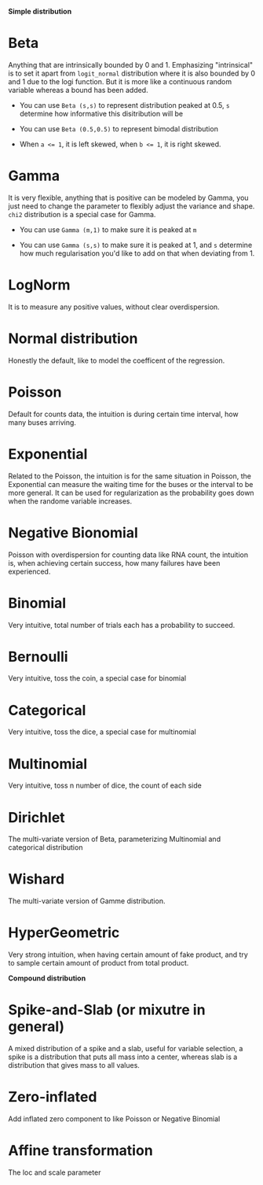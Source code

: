 
**Simple distribution**

# Beta

Anything that are intrinsically bounded by 0 and 1. Emphasizing "intrinsical" is to set it apart from `logit_normal` distribution where it is also bounded by 0 and 1 due to the logi function. But it is more like a continuous random variable whereas a bound has been added.

- You can use `Beta (s,s)` to represent distribution peaked at 0.5, `s` determine how informative this disitribution will be

- You can use `Beta (0.5,0.5)` to represent bimodal distribution

- When `a <= 1`, it is left skewed, when `b <= 1`, it is right skewed.

# Gamma

It is very flexible, anything that is positive can be modeled by Gamma, you just need to change the parameter to flexibly adjust the variance and shape. `chi2` distribution is a special case for Gamma. 

- You can use `Gamma (m,1)` to make sure it is peaked at `m`

- You can use `Gamma (s,s)` to make sure it is peaked at 1, and `s` determine how much regularisation you'd like to add on that when deviating from 1.

# LogNorm

It is to measure any positive values, without clear overdispersion.

# Normal distribution

Honestly the default, like to model the coefficent of the regression.

# Poisson

Default for counts data, the intuition is during certain time interval, how many buses arriving.

# Exponential

Related to the Poisson, the intuition is for the same situation in Poisson, the Exponential can measure the waiting time for the buses or the interval to be more general. It can be used for regularization as the probability goes down when the randome variable increases.

# Negative Bionomial

Poisson with overdispersion for counting data like RNA count, the intuition is, when achieving certain success, how many failures have been experienced.

# Binomial

Very intuitive, total number of trials each has a probability to succeed.

# Bernoulli

Very intuitive, toss the coin, a special case for binomial

# Categorical

Very intuitive, toss the dice, a special case for multinomial

# Multinomial

Very intuitive, toss n number of dice, the count of each side 

# Dirichlet

The multi-variate version of Beta, parameterizing Multinomial and categorical distribution

# Wishard

The multi-variate version of Gamme distribution.

# HyperGeometric

Very strong intuition, when having certain amount of fake product, and try to sample certain amount of product from total product.

**Compound distribution**

# Spike-and-Slab (or mixutre in general)

A mixed distribution of a spike and a slab, useful for variable selection, a spike is a distribution that puts all mass into a center, whereas slab is a distribution that gives mass to all values.

# Zero-inflated
Add inflated zero component to like Poisson or Negative Binomial

# Affine transformation

The loc and scale parameter




